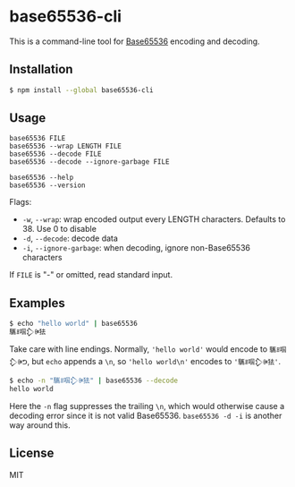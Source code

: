 # base65536-cli

This is a command-line tool for [Base65536](https://github.com/qntm/base65536) encoding and decoding.

## Installation

```bash
$ npm install --global base65536-cli
```

## Usage

```
base65536 FILE
base65536 --wrap LENGTH FILE
base65536 --decode FILE
base65536 --decode --ignore-garbage FILE

base65536 --help
base65536 --version
```

Flags:

* `-w`, `--wrap`: wrap encoded output every LENGTH characters. Defaults to 38. Use 0 to disable
* `-d`, `--decode`: decode data
* `-i`, `--ignore-garbage`: when decoding, ignore non-Base65536 characters

If `FILE` is "-" or omitted, read standard input.

## Examples

```bash
$ echo "hello world" | base65536
驨ꍬ啯𒁷ꍲ㹤
```

Take care with line endings. Normally, `'hello world'` would encode to `驨ꍬ啯𒁷ꍲᕤ`, but `echo` appends a `\n`, so `'hello world\n'` encodes to `'驨ꍬ啯𒁷ꍲ㹤'`.

```bash
$ echo -n "驨ꍬ啯𒁷ꍲ㹤" | base65536 --decode
hello world
```

Here the `-n` flag suppresses the trailing `\n`, which would otherwise cause a decoding error since it is not valid Base65536. `base65536 -d -i` is another way around this.

## License

MIT
